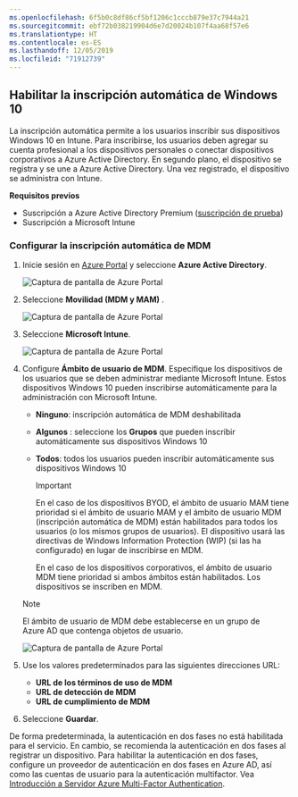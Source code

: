 ```yaml
---
ms.openlocfilehash: 6f5b0c8df86cf5bf1206c1cccb879e37c7944a21
ms.sourcegitcommit: ebf72b038219904d6e7d20024b107f4aa68f57e6
ms.translationtype: HT
ms.contentlocale: es-ES
ms.lasthandoff: 12/05/2019
ms.locfileid: "71912739"
---
```

## <a name="enable-windows-10-automatic-enrollment"></a>Habilitar la inscripción automática de Windows 10

La inscripción automática permite a los usuarios inscribir sus dispositivos Windows 10 en Intune. Para inscribirse, los usuarios deben agregar su cuenta profesional a los dispositivos personales o conectar dispositivos corporativos a Azure Active Directory. En segundo plano, el dispositivo se registra y se une a Azure Active Directory. Una vez registrado, el dispositivo se administra con Intune.

**Requisitos previos**

- Suscripción a Azure Active Directory Premium ([suscripción de prueba](http://go.microsoft.com/fwlink/?LinkID=816845))
- Suscripción a Microsoft Intune

### <a name="configure-automatic-mdm-enrollment"></a>Configurar la inscripción automática de MDM

1. Inicie sesión en [Azure Portal](https://portal.azure.com) y seleccione **Azure Active Directory**.

   ![Captura de pantalla de Azure Portal](../enrollment/media/windows-enroll/auto-enroll-azure-main.png)

2. Seleccione **Movilidad (MDM y MAM)** .

   ![Captura de pantalla de Azure Portal](../enrollment/media/windows-enroll/auto-enroll-mdm.png)

3. Seleccione **Microsoft Intune**.

   ![Captura de pantalla de Azure Portal](../enrollment/media/windows-enroll/auto-enroll-intune.png)

4. Configure **Ámbito de usuario de MDM**. Especifique los dispositivos de los usuarios que se deben administrar mediante Microsoft Intune. Estos dispositivos Windows 10 pueden inscribirse automáticamente para la administración con Microsoft Intune.

   - **Ninguno**: inscripción automática de MDM deshabilitada
   - **Algunos** : seleccione los **Grupos** que pueden inscribir automáticamente sus dispositivos Windows 10
   - **Todos**: todos los usuarios pueden inscribir automáticamente sus dispositivos Windows 10

      > [!IMPORTANT]
      > En el caso de los dispositivos BYOD, el ámbito de usuario MAM tiene prioridad si el ámbito de usuario MAM y el ámbito de usuario MDM (inscripción automática de MDM) están habilitados para todos los usuarios (o los mismos grupos de usuarios). El dispositivo usará las directivas de Windows Information Protection (WIP) (si las ha configurado) en lugar de inscribirse en MDM.
      >
      > En el caso de los dispositivos corporativos, el ámbito de usuario MDM tiene prioridad si ambos ámbitos están habilitados. Los dispositivos se inscriben en MDM.

   > [!NOTE]
   > El ámbito de usuario de MDM debe establecerse en un grupo de Azure AD que contenga objetos de usuario.

   ![Captura de pantalla de Azure Portal](../enrollment/media/windows-enroll/auto-enroll-scope.png)

5. Use los valores predeterminados para las siguientes direcciones URL:
    - **URL de los términos de uso de MDM**
    - **URL de detección de MDM**
    - **URL de cumplimiento de MDM**

6. Seleccione **Guardar**.

De forma predeterminada, la autenticación en dos fases no está habilitada para el servicio. En cambio, se recomienda la autenticación en dos fases al registrar un dispositivo. Para habilitar la autenticación en dos fases, configure un proveedor de autenticación en dos fases en Azure AD, así como las cuentas de usuario para la autenticación multifactor. Vea [Introducción a Servidor Azure Multi-Factor Authentication](https://docs.microsoft.com/azure/multi-factor-authentication/multi-factor-authentication-get-started-cloud).
